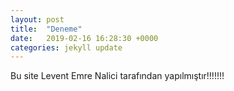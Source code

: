 ```yaml
---
layout: post
title:  "Deneme"
date:   2019-02-16 16:28:30 +0000
categories: jekyll update
--- 
```


Bu site Levent Emre Nalici tarafından yapılmıştır!!!!!!!
